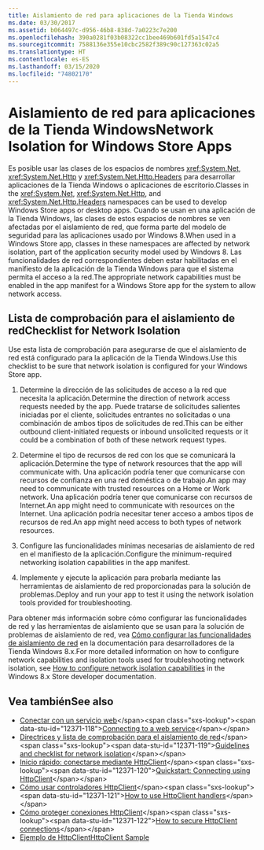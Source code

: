 ```yaml
---
title: Aislamiento de red para aplicaciones de la Tienda Windows
ms.date: 03/30/2017
ms.assetid: b064497c-d956-46b8-838d-7a0223c7e200
ms.openlocfilehash: 390a0281f03b08322cc1bee469b601fd5a1547c4
ms.sourcegitcommit: 7588136e355e10cbc2582f389c90c127363c02a5
ms.translationtype: HT
ms.contentlocale: es-ES
ms.lasthandoff: 03/15/2020
ms.locfileid: "74802170"
---
```

# <a name="network-isolation-for-windows-store-apps"></a><span data-ttu-id="12371-102">Aislamiento de red para aplicaciones de la Tienda Windows</span><span class="sxs-lookup"><span data-stu-id="12371-102">Network Isolation for Windows Store Apps</span></span>

<span data-ttu-id="12371-103">Es posible usar las clases de los espacios de nombres <xref:System.Net>, <xref:System.Net.Http> y <xref:System.Net.Http.Headers> para desarrollar aplicaciones de la Tienda Windows o aplicaciones de escritorio.</span><span class="sxs-lookup"><span data-stu-id="12371-103">Classes in the <xref:System.Net>, <xref:System.Net.Http>, and <xref:System.Net.Http.Headers> namespaces can be used to develop Windows Store  apps  or desktop apps.</span></span> <span data-ttu-id="12371-104">Cuando se usan en una aplicación de la Tienda Windows, las clases de estos espacios de nombres se ven afectadas por el aislamiento de red, que forma parte del modelo de seguridad para las aplicaciones usado por Windows 8.</span><span class="sxs-lookup"><span data-stu-id="12371-104">When used in a Windows Store app, classes in these namespaces are affected by network isolation, part of the application security model used by Windows 8.</span></span> <span data-ttu-id="12371-105">Las funcionalidades de red correspondientes deben estar habilitadas en el manifiesto de la aplicación de la Tienda Windows para que el sistema permita el acceso a la red.</span><span class="sxs-lookup"><span data-stu-id="12371-105">The appropriate network capabilities must be enabled in the app manifest for a Windows Store app for the system to allow network access.</span></span>  
  
## <a name="checklist-for-network-isolation"></a><span data-ttu-id="12371-106">Lista de comprobación para el aislamiento de red</span><span class="sxs-lookup"><span data-stu-id="12371-106">Checklist for Network Isolation</span></span>  

<span data-ttu-id="12371-107">Use esta lista de comprobación para asegurarse de que el aislamiento de red está configurado para la aplicación de la Tienda Windows.</span><span class="sxs-lookup"><span data-stu-id="12371-107">Use this checklist to be sure that network isolation is configured for your Windows Store app.</span></span>  
  
1. <span data-ttu-id="12371-108">Determine la dirección de las solicitudes de acceso a la red que necesita la aplicación.</span><span class="sxs-lookup"><span data-stu-id="12371-108">Determine the direction of network access requests needed by the app.</span></span> <span data-ttu-id="12371-109">Puede tratarse de solicitudes salientes iniciadas por el cliente, solicitudes entrantes no solicitadas o una combinación de ambos tipos de solicitudes de red.</span><span class="sxs-lookup"><span data-stu-id="12371-109">This can be either outbound client-initiated requests or inbound unsolicited requests or it could be a combination of both of these network request types.</span></span>  
  
2. <span data-ttu-id="12371-110">Determine el tipo de recursos de red con los que se comunicará la aplicación.</span><span class="sxs-lookup"><span data-stu-id="12371-110">Determine the type of network resources that the app will communicate with.</span></span> <span data-ttu-id="12371-111">Una aplicación podría tener que comunicarse con recursos de confianza en una red doméstica o de trabajo.</span><span class="sxs-lookup"><span data-stu-id="12371-111">An app may need to communicate with trusted resources on a Home or Work network.</span></span> <span data-ttu-id="12371-112">Una aplicación podría tener que comunicarse con recursos de Internet.</span><span class="sxs-lookup"><span data-stu-id="12371-112">An app might need to communicate with resources on the Internet.</span></span> <span data-ttu-id="12371-113">Una aplicación podría necesitar tener acceso a ambos tipos de recursos de red.</span><span class="sxs-lookup"><span data-stu-id="12371-113">An app might need access to both types of network resources.</span></span>  
  
3. <span data-ttu-id="12371-114">Configure las funcionalidades mínimas necesarias de aislamiento de red en el manifiesto de la aplicación.</span><span class="sxs-lookup"><span data-stu-id="12371-114">Configure the minimum-required networking isolation capabilities in the app manifest.</span></span>  
  
4. <span data-ttu-id="12371-115">Implemente y ejecute la aplicación para probarla mediante las herramientas de aislamiento de red proporcionadas para la solución de problemas.</span><span class="sxs-lookup"><span data-stu-id="12371-115">Deploy and run your app to test it using the network isolation tools provided for troubleshooting.</span></span>  
  
<span data-ttu-id="12371-116">Para obtener más información sobre cómo configurar las funcionalidades de red y las herramientas de aislamiento que se usan para la solución de problemas de aislamiento de red, vea [Cómo configurar las funcionalidades de aislamiento de red](https://docs.microsoft.com/previous-versions/windows/apps/hh770532(v=win.10)) en la documentación para desarrolladores de la Tienda Windows 8.x.</span><span class="sxs-lookup"><span data-stu-id="12371-116">For more detailed information on how to configure network capabilities and isolation tools used for troubleshooting network isolation, see [How to configure network isolation capabilities](https://docs.microsoft.com/previous-versions/windows/apps/hh770532(v=win.10)) in the Windows 8.x Store developer documentation.</span></span>
  
## <a name="see-also"></a><span data-ttu-id="12371-117">Vea también</span><span class="sxs-lookup"><span data-stu-id="12371-117">See also</span></span>

- <span data-ttu-id="12371-118">[Conectar con un servicio web](https://docs.microsoft.com/previous-versions/windows/apps/hh761504(v=win.10))</span><span class="sxs-lookup"><span data-stu-id="12371-118">[Connecting to a web service](https://docs.microsoft.com/previous-versions/windows/apps/hh761504(v=win.10))</span></span>
- <span data-ttu-id="12371-119">[Directrices y lista de comprobación para el aislamiento de red](https://docs.microsoft.com/previous-versions/windows/apps/hh770532(v=win.10))</span><span class="sxs-lookup"><span data-stu-id="12371-119">[Guidelines and checklist for network isolation](https://docs.microsoft.com/previous-versions/windows/apps/hh770532(v=win.10))</span></span>
- <span data-ttu-id="12371-120">[Inicio rápido: conectarse mediante HttpClient](https://docs.microsoft.com/previous-versions/windows/apps/hh781239(v=win.10))</span><span class="sxs-lookup"><span data-stu-id="12371-120">[Quickstart: Connecting using HttpClient](https://docs.microsoft.com/previous-versions/windows/apps/hh781239(v=win.10))</span></span>
- <span data-ttu-id="12371-121">[Cómo usar controladores HttpClient](https://docs.microsoft.com/previous-versions/windows/apps/hh781241(v=win.10))</span><span class="sxs-lookup"><span data-stu-id="12371-121">[How to use HttpClient handlers](https://docs.microsoft.com/previous-versions/windows/apps/hh781241(v=win.10))</span></span>
- <span data-ttu-id="12371-122">[Cómo proteger conexiones HttpClient](https://docs.microsoft.com/previous-versions/windows/apps/hh781240(v=win.10))</span><span class="sxs-lookup"><span data-stu-id="12371-122">[How to secure HttpClient connections](https://docs.microsoft.com/previous-versions/windows/apps/hh781240(v=win.10))</span></span>
- [<span data-ttu-id="12371-123">Ejemplo de HttpClient</span><span class="sxs-lookup"><span data-stu-id="12371-123">HttpClient Sample</span></span>](https://code.msdn.microsoft.com/windowsapps/HttpClient-sample-55700664)

